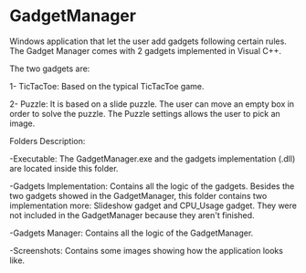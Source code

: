 # GadgetManager
Windows application that let the user add gadgets following certain rules. The Gadget Manager comes with 2 gadgets implemented in Visual C++.

The two gadgets are:

1- TicTacToe: Based on the typical TicTacToe game. 

2- Puzzle: It is based on a slide puzzle. The user can move an empty box in order to solve the puzzle. The Puzzle settings allows the user to pick an image.

Folders Description:

-Executable: The GadgetManager.exe and the gadgets implementation (.dll) are located inside this folder.

-Gadgets Implementation: Contains all the logic of the gadgets. Besides the two gadgets showed in the GadgetManager, this folder contains two implementation more: 
Slideshow gadget and CPU_Usage gadget. They were not included in the GadgetManager because they aren't finished. 

-Gadgets Manager: Contains all the logic of the GadgetManager. 

-Screenshots: Contains some images showing how the application looks like.
